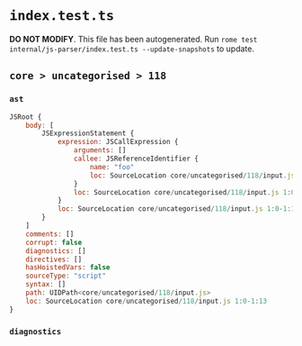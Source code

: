 # `index.test.ts`

**DO NOT MODIFY**. This file has been autogenerated. Run `rome test internal/js-parser/index.test.ts --update-snapshots` to update.

## `core > uncategorised > 118`

### `ast`

```javascript
JSRoot {
	body: [
		JSExpressionStatement {
			expression: JSCallExpression {
				arguments: []
				callee: JSReferenceIdentifier {
					name: "foo"
					loc: SourceLocation core/uncategorised/118/input.js 1:5-1:8 (foo)
				}
				loc: SourceLocation core/uncategorised/118/input.js 1:0-1:13
			}
			loc: SourceLocation core/uncategorised/118/input.js 1:0-1:13
		}
	]
	comments: []
	corrupt: false
	diagnostics: []
	directives: []
	hasHoistedVars: false
	sourceType: "script"
	syntax: []
	path: UIDPath<core/uncategorised/118/input.js>
	loc: SourceLocation core/uncategorised/118/input.js 1:0-1:13
}
```

### `diagnostics`

```

```
